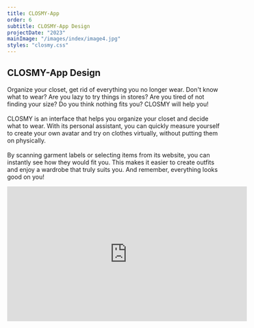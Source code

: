 ```yaml
---
title: CLOSMY-App
order: 6
subtitle: CLOSMY-App Design
projectDate: "2023"
mainImage: "/images/index/image4.jpg"
styles: "closmy.css"
---
```

<section class="section">
    <h1 class="title">CLOSMY-App Design</h1>
    <div class="grid container one">
        <p class="description">Organize your closet, get rid of everything you no longer wear. Don't know what to wear? Are you lazy to try things in stores? Are you tired of not finding your size? Do you think nothing fits you? CLOSMY will help you!
        <br><br>CLOSMY is an interface that helps you organize your closet and decide what to wear. With its personal assistant, you can quickly measure yourself to create your own avatar and try on clothes virtually, without putting them on physically.
        <br><br>By scanning garment labels or selecting items from its website, you can instantly see how they would fit you. This makes it easier to create outfits and enjoy a wardrobe that truly suits you. And remember, everything looks good on you!</p>
        <div class="video">
            <iframe 
                width="560" 
                height="315" 
                src="https://www.youtube.com/embed/bKbxVE7wuOg" 
                title="YouTube video player" 
                frameborder="0" 
                allow="accelerometer; autoplay; clipboard-write; encrypted-media; gyroscope; picture-in-picture" 
                allowfullscreen>
            </iframe>
        </div>
    </div>
    <div class="grid container two">
        <div class="image-container scale-hover">
            <img class="img" src="/images/closmy/C-GOOGLE PLAY.jpg" alt="">
        </div>
        <div class="image-container scale-hover">
            <img class="img" src="/images/closmy/C-MOCKUP MOVIL ICONOS.jpg" alt="">
        </div>
        <div class="image-container scale-hover">
            <img class="img" src="/images/closmy/C-PANTALLA INICIO DE LA APLICAICÓN.jpg" alt="">
        </div>
        <div class="image-container scale-hover">
            <img class="img" src="/images/closmy/C-REGISTRO.jpg" alt="">
        </div>
        <div class="image-container scale-hover">
            <img class="img" src="/images/closmy/C-ALERTA CLOMY.jpg" alt="">
        </div>
        <div class="image-container scale-hover">
            <img class="img" src="/images/closmy/C-ALERTA CLOMY 2.jpg" alt="">
        </div>
        <div class="image-container scale-hover">
            <img class="img" src="/images/closmy/C-ALERTA ERROR CLOMY.jpg" alt="">
        </div>
        <div class="image-container scale-hover">
            <img class="img" src="/images/closmy/C-PANTALLA PRINCIPAL AVATAR 2.jpg" alt="">
        </div>
        <div class="image-container scale-hover">
            <img class="img" src="/images/closmy/C-WIRE1-80.jpg" alt="">
        </div>
        <div class="image-container scale-hover">
            <img class="img" src="/images/closmy/C-WIRE1-80.jpg" alt="">
        </div>
        <div class="image-container scale-hover">
            <img class="img" src="/images/closmy/C-WIRE3-80.jpg" alt="">
        </div>
        <div class="image-container scale-hover">
            <img class="img" src="/images/closmy/C-WF3.jpg" alt="">
        </div>
    </div>
</section>